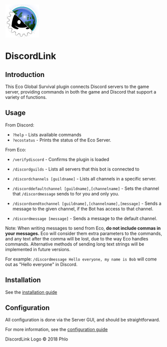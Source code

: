 ![DiscordLink Logo](images/DiscordLinkLogo_Nameless_Small.png)
# DiscordLink
## Introduction

This Eco Global Survival plugin connects Discord servers to the game server, providing commands in both the game and Discord that support a variety of functions.

## Usage

From Discord:

* `?help` - Lists available commands
* `?ecostatus` - Prints the status of the Eco Server.

From Eco:
* `/verifydiscord` - Confirms the plugin is loaded

* `/discordguilds` - Lists all servers that this bot is connected to
* `/discordchannels [guildname]` - Lists all channels in a specific server.
* `/discorddefaultchannel [guildname],[channelname]` - Sets the channel that `/discordmessage` sends to for you and only you.

* `/discordsendtochannel [guildname],[channelname],[message]` - Sends a message to the given channel, if the Bot has access to that channel.
* `/discordmessage [message]` - Sends a message to the default channel.

Note: When writing messages to send from Eco, **do not include commas in your messages.** 
Eco will consider them extra parameters to the commands, and any text after the comma will be lost, due to the way Eco handles commands. 
Alternative methods of sending long text strings will be implemented in future versions.

For example: `/discordmessage Hello everyone, my name is Bob` will come out as "Hello everyone" in Discord.

## Installation

See the [installation guide](Installation.md)

## Configuration

All configuration is done via the Server GUI, and should be straightforward.

For more information, see the [configuration guide](Configuration.md)


DiscordLink Logo &copy; 2018 Phlo